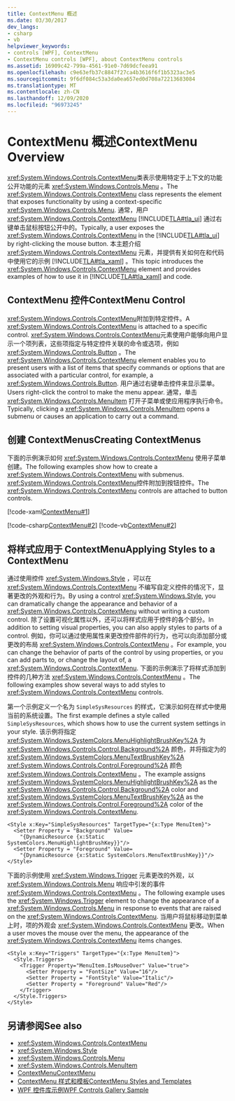 ```yaml
---
title: ContextMenu 概述
ms.date: 03/30/2017
dev_langs:
- csharp
- vb
helpviewer_keywords:
- controls [WPF], ContextMenu
- ContextMenu controls [WPF], about ContextMenu controls
ms.assetid: 16909c42-799a-4561-91e0-7d69dcfeea91
ms.openlocfilehash: c9e63efb37c8847f27ca4b3616f6f1b5323ac3e5
ms.sourcegitcommit: 9f6df084c53a3da0ea657ed0d708a72213683084
ms.translationtype: MT
ms.contentlocale: zh-CN
ms.lasthandoff: 12/09/2020
ms.locfileid: "96973245"
---
```

# <a name="contextmenu-overview"></a><span data-ttu-id="3226c-102">ContextMenu 概述</span><span class="sxs-lookup"><span data-stu-id="3226c-102">ContextMenu Overview</span></span>
<span data-ttu-id="3226c-103"><xref:System.Windows.Controls.ContextMenu>类表示使用特定于上下文的功能公开功能的元素 <xref:System.Windows.Controls.Menu> 。</span><span class="sxs-lookup"><span data-stu-id="3226c-103">The <xref:System.Windows.Controls.ContextMenu> class represents the element that exposes functionality by using a context-specific <xref:System.Windows.Controls.Menu>.</span></span> <span data-ttu-id="3226c-104">通常，用户 <xref:System.Windows.Controls.ContextMenu> [!INCLUDE[TLA#tla_ui](../../../includes/tlasharptla-ui-md.md)] 通过右键单击鼠标按钮公开中的。</span><span class="sxs-lookup"><span data-stu-id="3226c-104">Typically, a user exposes the <xref:System.Windows.Controls.ContextMenu> in the [!INCLUDE[TLA#tla_ui](../../../includes/tlasharptla-ui-md.md)] by right-clicking the mouse button.</span></span> <span data-ttu-id="3226c-105">本主题介绍 <xref:System.Windows.Controls.ContextMenu> 元素，并提供有关如何在和代码中使用它的示例 [!INCLUDE[TLA#tla_xaml](../../../includes/tlasharptla-xaml-md.md)] 。</span><span class="sxs-lookup"><span data-stu-id="3226c-105">This topic introduces the <xref:System.Windows.Controls.ContextMenu> element and provides examples of how to use it in [!INCLUDE[TLA#tla_xaml](../../../includes/tlasharptla-xaml-md.md)] and code.</span></span>  

<a name="contextmenu_control"></a>
## <a name="contextmenu-control"></a><span data-ttu-id="3226c-106">ContextMenu 控件</span><span class="sxs-lookup"><span data-stu-id="3226c-106">ContextMenu Control</span></span>  
 <span data-ttu-id="3226c-107"><xref:System.Windows.Controls.ContextMenu>附加到特定控件。</span><span class="sxs-lookup"><span data-stu-id="3226c-107">A <xref:System.Windows.Controls.ContextMenu> is attached to a specific control.</span></span> <span data-ttu-id="3226c-108"><xref:System.Windows.Controls.ContextMenu>元素使用户能够向用户显示一个项列表，这些项指定与特定控件关联的命令或选项，例如 <xref:System.Windows.Controls.Button> 。</span><span class="sxs-lookup"><span data-stu-id="3226c-108">The <xref:System.Windows.Controls.ContextMenu> element enables you to present users with a list of items that specify commands or options that are associated with a particular control, for example, a <xref:System.Windows.Controls.Button>.</span></span> <span data-ttu-id="3226c-109">用户通过右键单击控件来显示菜单。</span><span class="sxs-lookup"><span data-stu-id="3226c-109">Users right-click the control to make the menu appear.</span></span> <span data-ttu-id="3226c-110">通常，单击 <xref:System.Windows.Controls.MenuItem> 打开子菜单或使应用程序执行命令。</span><span class="sxs-lookup"><span data-stu-id="3226c-110">Typically, clicking a <xref:System.Windows.Controls.MenuItem> opens a submenu or causes an application to carry out a command.</span></span>  
  
<a name="creating_contextmenus"></a>
## <a name="creating-contextmenus"></a><span data-ttu-id="3226c-111">创建 ContextMenus</span><span class="sxs-lookup"><span data-stu-id="3226c-111">Creating ContextMenus</span></span>  
 <span data-ttu-id="3226c-112">下面的示例演示如何 <xref:System.Windows.Controls.ContextMenu> 使用子菜单创建。</span><span class="sxs-lookup"><span data-stu-id="3226c-112">The following examples show how to create a <xref:System.Windows.Controls.ContextMenu> with submenus.</span></span> <span data-ttu-id="3226c-113"><xref:System.Windows.Controls.ContextMenu>控件附加到按钮控件。</span><span class="sxs-lookup"><span data-stu-id="3226c-113">The <xref:System.Windows.Controls.ContextMenu> controls are attached to button controls.</span></span>  
  
 [!code-xaml[ContextMenu#1](~/samples/snippets/csharp/VS_Snippets_Wpf/ContextMenu/CSharp/Pane1.xaml#1)]  
  
 [!code-csharp[ContextMenu#2](~/samples/snippets/csharp/VS_Snippets_Wpf/ContextMenu/CSharp/Pane1.xaml.cs#2)]
 [!code-vb[ContextMenu#2](~/samples/snippets/visualbasic/VS_Snippets_Wpf/ContextMenu/VisualBasic/Pane1.xaml.vb#2)]  
  
<a name="applying_styles_to_contextmenu"></a>
## <a name="applying-styles-to-a-contextmenu"></a><span data-ttu-id="3226c-114">将样式应用于 ContextMenu</span><span class="sxs-lookup"><span data-stu-id="3226c-114">Applying Styles to a ContextMenu</span></span>  
 <span data-ttu-id="3226c-115">通过使用控件 <xref:System.Windows.Style> ，可以在 <xref:System.Windows.Controls.ContextMenu> 不编写自定义控件的情况下，显著更改的外观和行为。</span><span class="sxs-lookup"><span data-stu-id="3226c-115">By using a control <xref:System.Windows.Style>, you can dramatically change the appearance and behavior of a <xref:System.Windows.Controls.ContextMenu> without writing a custom control.</span></span> <span data-ttu-id="3226c-116">除了设置可视化属性以外，还可以将样式应用于控件的各个部分。</span><span class="sxs-lookup"><span data-stu-id="3226c-116">In addition to setting visual properties, you can also apply styles to parts of a control.</span></span> <span data-ttu-id="3226c-117">例如，你可以通过使用属性来更改控件部件的行为，也可以向添加部分或更改的布局 <xref:System.Windows.Controls.ContextMenu> 。</span><span class="sxs-lookup"><span data-stu-id="3226c-117">For example, you can change the behavior of parts of the control by using properties, or you can add parts to, or change the layout of, a <xref:System.Windows.Controls.ContextMenu>.</span></span> <span data-ttu-id="3226c-118">下面的示例演示了将样式添加到控件的几种方法 <xref:System.Windows.Controls.ContextMenu> 。</span><span class="sxs-lookup"><span data-stu-id="3226c-118">The following examples show several ways to add styles to <xref:System.Windows.Controls.ContextMenu> controls.</span></span>  
  
 <span data-ttu-id="3226c-119">第一个示例定义一个名为 `SimpleSysResources` 的样式，它演示如何在样式中使用当前的系统设置。</span><span class="sxs-lookup"><span data-stu-id="3226c-119">The first example defines a style called `SimpleSysResources`, which shows how to use the current system settings in your style.</span></span> <span data-ttu-id="3226c-120">该示例将指定 <xref:System.Windows.SystemColors.MenuHighlightBrushKey%2A> 为 <xref:System.Windows.Controls.Control.Background%2A> 颜色，并将指定为的 <xref:System.Windows.SystemColors.MenuTextBrushKey%2A> <xref:System.Windows.Controls.Control.Foreground%2A> 颜色 <xref:System.Windows.Controls.ContextMenu> 。</span><span class="sxs-lookup"><span data-stu-id="3226c-120">The example assigns <xref:System.Windows.SystemColors.MenuHighlightBrushKey%2A> as the <xref:System.Windows.Controls.Control.Background%2A> color and <xref:System.Windows.SystemColors.MenuTextBrushKey%2A> as the <xref:System.Windows.Controls.Control.Foreground%2A> color of the <xref:System.Windows.Controls.ContextMenu>.</span></span>  
  
```xaml  
<Style x:Key="SimpleSysResources" TargetType="{x:Type MenuItem}">  
  <Setter Property = "Background" Value=
    "{DynamicResource {x:Static SystemColors.MenuHighlightBrushKey}}"/>  
  <Setter Property = "Foreground" Value=
    "{DynamicResource {x:Static SystemColors.MenuTextBrushKey}}"/>  
</Style>  
```  
  
 <span data-ttu-id="3226c-121">下面的示例使用 <xref:System.Windows.Trigger> 元素更改的外观，以 <xref:System.Windows.Controls.Menu> 响应中引发的事件 <xref:System.Windows.Controls.ContextMenu> 。</span><span class="sxs-lookup"><span data-stu-id="3226c-121">The following example uses the <xref:System.Windows.Trigger> element to change the appearance of a <xref:System.Windows.Controls.Menu> in response to events that are raised on the <xref:System.Windows.Controls.ContextMenu>.</span></span> <span data-ttu-id="3226c-122">当用户将鼠标移动到菜单上时，项的外观会 <xref:System.Windows.Controls.ContextMenu> 更改。</span><span class="sxs-lookup"><span data-stu-id="3226c-122">When a user moves the mouse over the menu, the appearance of the <xref:System.Windows.Controls.ContextMenu> items changes.</span></span>  
  
```xaml  
<Style x:Key="Triggers" TargetType="{x:Type MenuItem}">  
  <Style.Triggers>  
    <Trigger Property="MenuItem.IsMouseOver" Value="true">  
      <Setter Property = "FontSize" Value="16"/>  
      <Setter Property = "FontStyle" Value="Italic"/>  
      <Setter Property = "Foreground" Value="Red"/>  
    </Trigger>  
  </Style.Triggers>  
</Style>  
```  
  
## <a name="see-also"></a><span data-ttu-id="3226c-123">另请参阅</span><span class="sxs-lookup"><span data-stu-id="3226c-123">See also</span></span>

- <xref:System.Windows.Controls.ContextMenu>
- <xref:System.Windows.Style>
- <xref:System.Windows.Controls.Menu>
- <xref:System.Windows.Controls.MenuItem>
- [<span data-ttu-id="3226c-124">ContextMenu</span><span class="sxs-lookup"><span data-stu-id="3226c-124">ContextMenu</span></span>](contextmenu.md)
- [<span data-ttu-id="3226c-125">ContextMenu 样式和模板</span><span class="sxs-lookup"><span data-stu-id="3226c-125">ContextMenu Styles and Templates</span></span>](contextmenu-styles-and-templates.md)
- [<span data-ttu-id="3226c-126">WPF 控件库示例</span><span class="sxs-lookup"><span data-stu-id="3226c-126">WPF Controls Gallery Sample</span></span>](https://github.com/Microsoft/WPF-Samples/tree/master/Getting%20Started/ControlsAndLayout)
